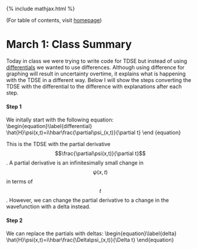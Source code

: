 {% include mathjax.html %}

(For table of contents, visit [homepage](/README.md))

# March 1: Class Summary

Today in class we were trying to write code for TDSE but instead of using [differentials](TDSE.md) we wanted to use differences. Although using difference for graphing will result in uncertainty overtime, it explains what is happening with the TDSE in a different way. Below I will show the steps converting the TDSE with the differential to the difference with explanations after each step.

#### Step 1

We initally start with the following equation:
  \begin{equation}\label{differential}
    \hat{H}\psi(x,t)=i\hbar\frac{\partial\psi_(x,t)}{\partial t}
\end {equation}

This is the TDSE with the partial derivative $$\frac{\partial\psi(x,t)}{\partial t}$$. A partial derivative is an infinitesimally small change in $$\psi(x,t)$$ in terms of $$t$$. However, we can change the partial derivative to a change in the wavefunction with a delta instead.

#### Step 2

We can replace the partials with deltas:
  \begin{equation}\label{delta}
    \hat{H}\psi(x,t)=i\hbar\frac{\Delta\psi_(x,t)}{\Delta t}
\end{equation}

